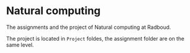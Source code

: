 # Natural computing

The assignments and the project of Natural computing at Radboud.

The project is located in `Project` foldes, the assignment folder are on the same level.
